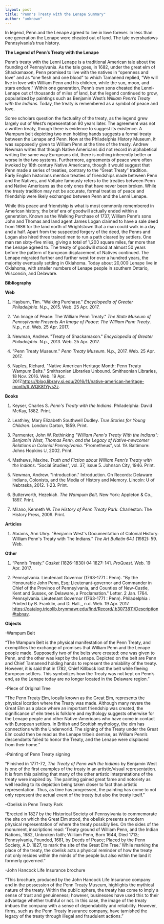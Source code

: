 ```yaml
---
layout: post
title: "Penn's Treaty with the Lenape Summary"
author: "unknown"
---
```


In legend, Penn and the Lenape agreed to live in love forever. In less than one generation the Lenape were cheated out of land. The tale overshadows Pennsylvania’s true history.

**The Legend of Penn’s Treaty with the Lenape**

Penn’s treaty with the Lenni Lenape is a traditional American tale about the founding of Pennsylvania. As the tale goes, in 1682, under the great elm of Shackamaxon, Penn promised to live with the natives in “openness and love” and as “one flesh and one blood” to which Tamanend replied, “We will live in love with William Penn and his children, while the sun, moon, and stars endure.” Within one generation, Penn’s own sons cheated the Lenni-Lenape out of thousands of miles of land, but the legend continued to grow, popularized by paintings such as Benjamin West’s *William Penn’s Treaty with the Indians*. Today, the treaty is remembered as a symbol of peace and love.

Some scholars question the factuality of the treaty, as the legend grew largely out of West’s representation 90 years later. The agreement was not a written treaty, though there is evidence to suggest its existence. A Wampum belt depicting two men holding hands suggests a formal treaty between the Lenape and Penn. Now at the Philadelphia History Museum, it was supposedly given to William Penn at the time of the treaty. Andrew Newman writes that though Native Americans did not record in alphabetical writing the same way Europeans did, there is nothing inherently better or worse in the two systems. Furthermore, agreements of peace were often invoked by 18th century Native Americans, though it would suggest that Penn made a series of treaties, contrary to the “Great Treaty” tradition. Early English historians mention treaties of friendships made between Penn and the Natives, and Voltaire famously refers to the treaties between Penn and Native Americans as the only ones that have never been broken. While the treaty tradition may not be accurate, formal treaties of peace and friendship were likely exchanged between Penn and the Lenni Lenape.

While this peace and friendship is what is most commonly remembered in American history, the brief era of goodwill actually ended within a generation. Known as the Walking Purchase of 1737, William Penn’s sons John and Thomas and land agent James Logan claimed to have a sale deed from 1686 for the land north of Wrightstown that a man could walk in a day and a half. Apart from the suspected forgery of the deed, the Penns and Logan also hired three trained men to run a path cleared by settlers. One man ran sixty-five miles, giving a total of 1,200 square miles, far more than the Lenape agreed to. The treaty of goodwill stood at almost 50 years before the pattern of European displacement of Natives continued. The Lenape migrated further and further west for over a hundred years, the majority eventually settling in Oklahoma. Today about 20,000 Lenape live in Oklahoma, with smaller numbers of Lenape people in southern Ontario, Wisconsin, and Delaware. 

**Bibliography**

**Web**

1. Hayburn, Tim. "Walking Purchase." *Encyclopedia of Greater Philadelphia*. N.p., 2015. Web. 25 Apr. 2017.

2. "An Image of Peace: The William Penn Treaty." *The State Museum of Pennsylvania Presents An Image of Peace: The William Penn Treaty*. N.p., n.d. Web. 25 Apr. 2017.

3. Newman, Andrew. "Treaty of Shackamaxon." *Encyclopedia of Greater Philadelphia*. N.p., 2013. Web. 25 Apr. 2017.

4. "Penn Treaty Museum." *Penn Treaty Museum*. N.p., 2017. Web. 25 Apr. 2017.

5. Naples, Richard. "Native American Heritage Month: Penn Treaty Wampum Belts." Smithsonian Libraries Unbound. Smithsonian Libraries, 18 Nov. 2016. Web. 19 Apr. 2017.<https://blog.library.si.edu/2016/11/native-american-heritage-month/#.WQK8fYjys2z>.

**Books**

1. Keyser, Charles S. *Penn's Treaty with the Indians*. Philadelphia: David McKay, 1882. Print.

2. Leathley, Mary Elizabeth Southwell Dudley. *True Stories for Young Children*. London: Darton, 1859. Print.

3. Parmenter, John W. Rethinking *"William Penn's Treaty With the Indians": Benjamin West, Thomas Penn, and the Legacy of Native-newcomer Relations in Colonial Pennsylvania*. “Prometheus”, vol. 19. Baltimore: Johns Hopkins U, 2002. Print.

4. Mathews, Maxine. *Truth and Fiction about William Penn’s Treaty with the Indians*. “Social Studies”, vol. 37, issue 5. Johnson City, 1946. Print.

5. Newman, Andrew. "Introduction." Introduction. On Records: Delaware Indians, Colonists, and the Media of History and Memory. Lincoln: U of Nebraska, 2012. 1-23. Print.

6. Butterworth, Hezekiah. *The Wampum Belt*. New York: Appleton & Co., 1897. Print.

7. Milano, Kenneth W. *The History of Penn Treaty Park*. Charleston: The History Press, 2009. Print.

**Articles**

1. Abrams, Ann Uhry. "Benjamin West's Documentation of Colonial History: William Penn's Treaty with The Indians.” *The Art Bulletin* 64.1 (1982): 59. Web.

**Other**

1. “Penn’s Treaty.” *Casket* (1826-1830) 04 1827: 141. *ProQuest*. Web. 19 Apr. 2017.

2. Pennsylvania. Lieutenant Governor (1763-1771 : Penn). "By the Honourable John Penn, Esq; Lieutenant-governor and Commander in Chief of the Province of Pennsylvania, and Counties of New-Castle, Kent and Sussex, on Delaware, a Proclamation." Letter. 2 Jan. 1764. Pennsylvania. Lieutenant Governor (1763-1771 : Penn). Philadelphia : Printed by B. Franklin, and D. Hall.,, n.d. Web. 19 Apr. 2017. <https://catalog.tricolib.brynmawr.edu/find/Record/.b3073811/Description#tabnav>.

**Objects**

-Wampum Belt

“The Wampum Belt is the physical manifestation of the Penn Treaty, and exemplifies the exchange of promises that William Penn and the Lenape people made.  Supposedly two of the belts were created: one was given to Penn, and the other was kept by the Lenape.  Depicted on the belt are Penn and Chief Tamanend holding hands to represent the amiability of the treaty.  However, it is said that in 1782, Chief Killbuck lost the belt while fleeing European settlers.  This symbolizes how the Treaty was not kept on Penn’s end, as the Lenape today are no longer located in the Delaware region.”

-Piece of Original Tree

“The Penn Treaty Elm, locally known as the Great Elm, represents the physical location where the Treaty was made.  Although many revere the Great Elm as a place where an important friendship was created, the significance of elm trees is folklore and mythology suggests otherwise for the Lenape people and other Native-Americans who have come in contact with European settlers.  In British and Scottish mythology, the elm has connections with the Underworld.  The signing of the Treaty under the Great Elm could then be read as the Lenape tribe’s demise, as William Penn’s descendants failed to honor the Treaty, and the Lenape were displaced from their home.”

-Painting of Penn Treaty signing

“Finished in 1771-72, *The Treaty of Penn with the Indians* by Benjamin West is one of the first examples of the treaty in an artistic/visual representation. It is from this painting that many of the other artistic interpretations of the treaty were inspired by. The painting gained great fame and notoriety as well leading to its depiction being taken closer to fact than artistic representation. Thus, as time has progressed, the painting has come to not only represent the actual event of the treaty but also the treaty itself.” 

-Obelisk in Penn Treaty Park

“Erected in 1827 by the Historical Society of Pennsylvania to commemorate the site on which the Great Elm stood, the obelisk presents a modern physical representation of where the treaty possibly lies. On the sides of the monument, inscriptions read: ‘Treaty ground of William Penn, and the Indian Nations, 1682, Unbroken faith; William Penn, Born 1644, Died 1713; Pennsylvania, Founded, 1681, by Deeds of Peace; Placed by the Penn Society, A.D. 1827, to mark the site of the Great Elm Tree.’ While marking the place of the treaty, the obelisk acts a physical reminder of how the treaty not only resides within the minds of the people but also within the land it formerly governed.”

-John Hancock Life Insurance brochure

“This brochure, produced by the John Hancock Life Insurance company and in the possession of the Penn Treaty Museum, highlights the mythical nature of the treaty. Within the public sphere, the treaty has come to imply a sense of trust and genuineness; however, businesses have used this to their advantage whether truthful or not. In this case, the image of the treaty imbues the company with a sense of dependability and reliability. However, firms, such as the Penn Treaty Insurance company, have tarnished the legacy of the treaty through illegal and fraudulent actions.”

